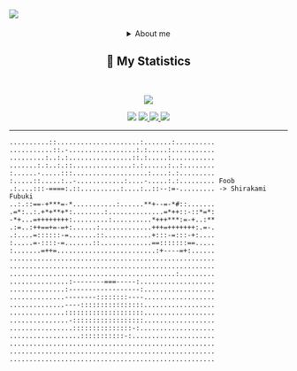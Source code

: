 
<h1 aline="center">
 <a href="https://git.io/typing-svg">
  <img src="https://readme-typing-svg.herokuapp.com?font=Fira+Code&pause=1000&color=F7F7F7&width=435&lines=Hi+my+name+is+Hai+Nam+;CTRL+%2B+C+----+CTRL+%2B+V;Shirakami+Fubuki+Love+You+❣️"/>
 </a>
</h1>
<div align = "center"> 
 <details><summary>About me</summary>
  <p>
   <br>- Your mom is so fat, LOL</br>
  </p>
  </details>
<h2 align="center">🔖 My Statistics</h2>
&nbsp;
<p align="center">
    
   <a href="https://github.com/Fubuki-World0510">
        <img src="https://github-readme-streak-stats.herokuapp.com?user=Fubuki-World0510&hide_border=true&background=0D1117&currStreakLabel=FFFFFF&sideLabels=FFFFFF&currStreakNum=FFFFFF&dates=FFFFFF&sideNums=FFFFFF&fire=F7F7F7&ring=F7F7F7&stroke=FFFFFFFF"/>
 </a>
 
 
 <a><img src="https://img.shields.io/badge/powershell-5391FE?style=for-the-badge&logo=powershell&logoColor=white"></a>
  <a href="https://twitter.com/This_is_a__fox">
  <img src="https://img.shields.io/badge/Twitter-1DA1F2?style=for-the-badge&logo=twitter&logoColor=white">
 </a>
 <a href="https://www.facebook.com/HaiFubu1234">
  <img src="https://img.shields.io/badge/Facebook-1877F2?style=for-the-badge&logo=facebook&logoColor=white">
 </a>
 <a><img src="https://img.shields.io/badge/JavaScript-grey?style=for-the-badge&logo=javascript"></a>
</p>
</div>

------------------------------------------  
```ascii
..........::.....................:.......:..........
...........::.-.................:.:.....:...........
.........:..:.:................::.:.....:...........
.......:.:..:.::...............:.:......:..:........
:......-.....:::...................:....:.:.........
:.....::.....:..-............:....-.....:.:......... Foob
.:....:::-====:.::..........:....:..::--:=-......... -> Shirakami Fubuki
..:.::==-+***=-*...........:......**+--=-*#::.......
.=*:..:.+*+**+*:........:..............=*++::-::*=*:
-*+...=++++++++:.........:..........*+++***:=-+..:**
.:=..:++==+=-=+:......:.............+++=+++++++:.=-.
.:....=::::::-=.......::............+:::-=:::-+:....
:.....=-::::-=.......::.............==:::::::==.....
:.......=++=.........................:+----=+:......
....................................................
....................................................
..........................................:.........
...............:--------===-----:...................
..............:------------------:..................
..............--------::::::::----..................
..............----::::::::::::::::..................
..............::::::::::::::::::::..................
...............-::::::::::::::::::..................
................:::::::::::::::-:...................
..................:::::::::::-:.....................
....................................................
....................................................
....................................................
```
